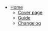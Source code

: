 * [Home](/)
  * [Cover page](cover.md)
  * [Guide](guide.md "The greatest guide in the world")
  * [Changelog](changelog.md)
